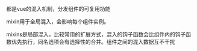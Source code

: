 都是vue的混入机制，分发组件的可复用功能

mixin用于全局混入，会影响每个组件实例。

mixins是局部混入，比较常用的扩展方式，混入的钩子函数会比组件内的钩子函数优先执行，同名选项会有选择性的合并。组件之间的混入数据互不干扰